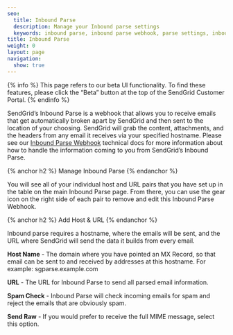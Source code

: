 ```yaml
---
seo:
  title: Inbound Parse
  description: Manage your Inbound parse settings
  keywords: inbound parse, inbound parse webhook, parse settings, inbound parse settings
title: Inbound Parse
weight: 0
layout: page
navigation:
  show: true
---
```


{% info %}
This page refers to our beta UI functionality. To find these features, please click the “Beta” button at the top of the SendGrid Customer Portal.
{% endinfo %}

SendGrid’s Inbound Parse is a webhook that allows you to receive emails that get automatically broken apart by SendGrid and then sent to the location of your choosing. SendGrid will grab the content, attachments, and the headers from any email it receives via your specified hostname. Please see our [Inbound Parse Webhook]({{root_url}}/API_Reference/Webhooks/parse.html) technical docs for more information about how to handle the information coming to you from SendGrid’s Inbound Parse.

{% anchor h2 %}
Manage Inbound Parse
{% endanchor %}

You will see all of your individual host and URL pairs that you have set up in the table on the main Inbound Parse page. From there, you can use the gear icon on the right side of each pair to remove and edit this Inbound Parse Webhook.

{% anchor h2 %}
Add Host & URL
{% endanchor %}

Inbound parse requires a hostname, where the emails will be sent, and the URL where SendGrid will send the data it builds from every email.

**Host Name** - The domain where you have pointed an MX Record, so that email can be sent to and received by addresses at this hostname. For example: sgparse.example.com

**URL** - The URL for Inbound Parse to send all parsed email information.

**Spam Check** - Inbound Parse will check incoming emails for spam and reject the emails that are obviously spam.

**Send Raw** - If you would prefer to receive the full MIME message, select this option. 

